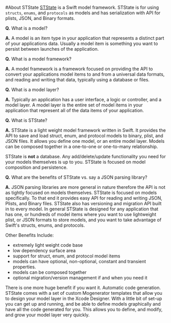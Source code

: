 #About STState
[STState](https://github.com/STLabs/STState) is a Swift model framework. STState  is for using `structs`,  `enums`, and `protocols` as models  and has serialization with API for plists, JSON, and Binary formats.

**Q.** What is a model?

**A.** A model is an item  type in your application that represents a distinct part of your applications data. Usually a model item is something you want to persist between launches of the application.

**Q.** What is a model framework?

**A.** A model framework is a framework focused on providing the API to convert your applications model items to and from a universal data formats, and reading and writing that data, typically using a database or files. 

**Q.** What is a model layer?

**A.** Typically an application has a user interface, a logic or controller, and a model layer. A model layer is the entire set of model items in your application that represent all of the data items of your application. 

**Q.** What is STState? 

**A.** STState is a light weight model framework written in Swift. It provides the API to save and load struct, enum, and protocol models to binary, plist, and JSON files. It allows you define one model, or an entire model layer. Models can be composed together in a one-to-one or one-to-many relationship.

STState is **not** a database. Any add/delete/update functionality you need for your models themselves is up to you. STState is focused on model composition and persistence. 

**Q.** What are the benefits of STState vs. say a JSON parsing library?

**A.** JSON parsing libraries are more general in nature therefore the API is not as tightly focused on models themselves. STState is focused on models specifically.  To that end it provides easy API for reading and writing JSON, Plists, and Binary files. STState also has versioning and migration API built in to every model. In general STState is designed for any application that has one, or hundreds of model items where you want to use lightweight plist, or JSON formats to store models, and you want to take advantage of Swift's structs, enums, and protocols.


Other Benefits Include:

* extremely light weight code base
* low dependency surface area
* support for struct, enum, and protocol model items
* models can have optional, non-optional, constant and transient properties.
* models can be composed together
* optional migration/version management if and when you need it


There is one more huge benefit if you want it. Automatic code generation. STState comes with a set of custom Mogenerator templates that allow you to design your model layer in the Xcode Designer. With a little bit of set-up you can get up and running, and be able to define models graphically and have all the code generated for you. This allows you to define, and modify, and grow your model layer very quickly.
